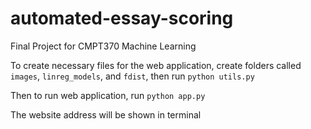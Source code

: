 # automated-essay-scoring
Final Project for CMPT370 Machine Learning

To create necessary files for the web application, create folders called `images`, `linreg_models`, and `fdist`, then run `python utils.py`

Then to run web application, run `python app.py`

The website address will be shown in terminal


